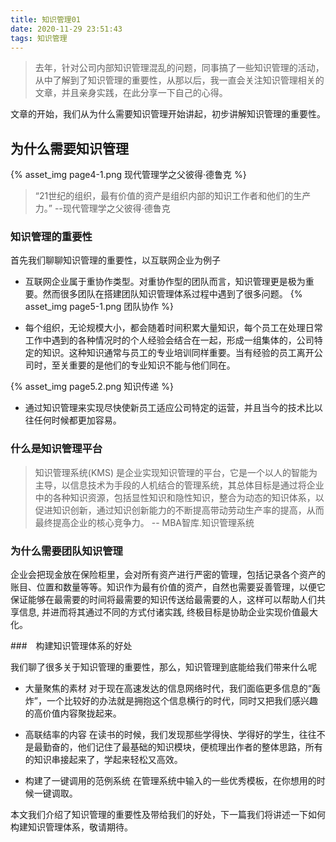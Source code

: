 ```yaml
---
title: 知识管理01
date: 2020-11-29 23:51:43
tags: 知识管理
---
```




> 去年，针对公司内部知识管理混乱的问题，同事搞了一些知识管理的活动，从中了解到了知识管理的重要性，从那以后，我一直会关注知识管理相关的文章，并且亲身实践，在此分享一下自己的心得。


文章的开始，我们从为什么需要知识管理开始讲起，初步讲解知识管理的重要性。


## 为什么需要知识管理

{% asset_img page4-1.png 现代管理学之父彼得·德鲁克 %}

> “21世纪的组织，最有价值的资产是组织内部的知识工作者和他们的生产力。” --现代管理学之父彼得·德鲁克

### 知识管理的重要性

首先我们聊聊知识管理的重要性，以互联网企业为例子

- 互联网企业属于重协作类型。对重协作型的团队而言，知识管理更是极为重要。然而很多团队在搭建团队知识管理体系过程中遇到了很多问题。
{% asset_img page5-1.png 团队协作 %}

- 每个组织，无论规模大小，都会随着时间积累大量知识，每个员工在处理日常工作中遇到的各种情况时的个人经验会结合在一起，形成一组集体的，公司特定的知识。这种知识通常与员工的专业培训同样重要。当有经验的员工离开公司时，至关重要的是他们的专业知识不能与他们同在。

{% asset_img page5.2.png 知识传递 %}

- 通过知识管理来实现尽快使新员工适应公司特定的运营，并且当今的技术比以往任何时候都更加容易。

### 什么是知识管理平台

> 知识管理系统(KMS) 是企业实现知识管理的平台，它是一个以人的智能为主导，以信息技术为手段的人机结合的管理系统，其总体目标是通过将企业中的各种知识资源，包括显性知识和隐性知识，整合为动态的知识体系，以促进知识创新，通过知识创新能力的不断提高带动劳动生产率的提高，从而最终提高企业的核心竞争力。 -- MBA智库.知识管理系统

### 为什么需要团队知识管理

企业会把现金放在保险柜里，会对所有资产进行严密的管理，包括记录各个资产的账目、位置和数量等等。知识作为最有价值的资产，自然也需要妥善管理，以便它保证能够在最需要的时间将最需要的知识传送给最需要的人，这样可以帮助人们共享信息, 并进而将其通过不同的方式付诸实践, 终极目标是协助企业实现价值最大化。	

###　构建知识管理体系的好处

我们聊了很多关于知识管理的重要性，那么，知识管理到底能给我们带来什么呢

- 大量聚焦的素材
对于现在高速发达的信息网络时代，我们面临更多信息的“轰炸”，一个比较好的办法就是拥抱这个信息横行的时代，同时又把我们感兴趣的高价值内容聚拢起来。

- 高联结率的内容
在读书的时候，我们发现那些学得快、学得好的学生，往往不是最勤奋的，他们记住了最基础的知识模块，便梳理出作者的整体思路，所有的知识串接起来了，学起来轻松又高效。

- 构建了一键调用的范例系统
在管理系统中输入的一些优秀模板，在你想用的时候一键调取。

本文我们介绍了知识管理的重要性及带给我们的好处，下一篇我们将讲述一下如何构建知识管理体系，敬请期待。

